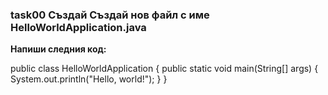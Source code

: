 ### task00 Създай Създай нов файл с име HelloWorldApplication.java
  **Напиши следния код:**

public class HelloWorldApplication {
    public static void main(String[] args) 
    {
        System.out.println("Hello, world!");
    }
}











